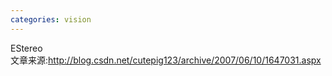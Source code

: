 ```yaml
---
categories: vision
---
```

EStereo<img height=1 src="http://blog.csdn.net/cutepig123/aggbug/1647031.aspx" width=1><br>文章来源:<a href="http://blog.csdn.net/cutepig123/archive/2007/06/10/1647031.aspx">http://blog.csdn.net/cutepig123/archive/2007/06/10/1647031.aspx</a> 

